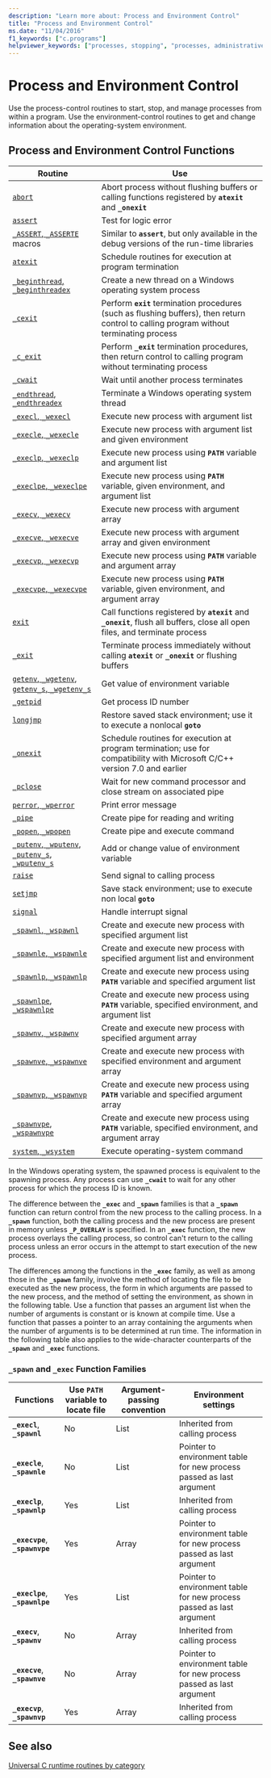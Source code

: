 ```yaml
---
description: "Learn more about: Process and Environment Control"
title: "Process and Environment Control"
ms.date: "11/04/2016"
f1_keywords: ["c.programs"]
helpviewer_keywords: ["processes, stopping", "processes, administrative tasks", "parent process", "processes, starting", "environment control routines", "process control routines"]
---
```

# Process and Environment Control

Use the process-control routines to start, stop, and manage processes from within a program. Use the environment-control routines to get and change information about the operating-system environment.

## Process and Environment Control Functions

|Routine|Use|
|-------------|---------|
|[`abort`](../c-runtime-library/reference/abort.md)|Abort process without flushing buffers or calling functions registered by **`atexit`** and **`_onexit`**|
|[`assert`](../c-runtime-library/reference/assert-macro-assert-wassert.md)|Test for logic error|
|[`_ASSERT`, `_ASSERTE`](../c-runtime-library/reference/assert-asserte-assert-expr-macros.md) macros|Similar to **`assert`**, but only available in the debug versions of the run-time libraries|
|[`atexit`](../c-runtime-library/reference/atexit.md)|Schedule routines for execution at program termination|
|[`_beginthread`, `_beginthreadex`](../c-runtime-library/reference/beginthread-beginthreadex.md)|Create a new thread on a Windows operating system process|
|[`_cexit`](../c-runtime-library/reference/cexit-c-exit.md)|Perform **`exit`** termination procedures (such as flushing buffers), then return control to calling program without terminating process|
|[`_c_exit`](../c-runtime-library/reference/cexit-c-exit.md)|Perform **`_exit`** termination procedures, then return control to calling program without terminating process|
|[`_cwait`](../c-runtime-library/reference/cwait.md)|Wait until another process terminates|
|[`_endthread`, `_endthreadex`](../c-runtime-library/reference/endthread-endthreadex.md)|Terminate a Windows operating system thread|
|[`_execl`, `_wexecl`](../c-runtime-library/reference/execl-wexecl.md)|Execute new process with argument list|
|[`_execle`, `_wexecle`](../c-runtime-library/reference/execle-wexecle.md)|Execute new process with argument list and given environment|
|[`_execlp`, `_wexeclp`](../c-runtime-library/reference/execlp-wexeclp.md)|Execute new process using **`PATH`** variable and argument list|
|[`_execlpe`, `_wexeclpe`](../c-runtime-library/reference/execlpe-wexeclpe.md)|Execute new process using **`PATH`** variable, given environment, and argument list|
|[`_execv`, `_wexecv`](../c-runtime-library/reference/execv-wexecv.md)|Execute new process with argument array|
|[`_execve`, `_wexecve`](../c-runtime-library/reference/execve-wexecve.md)|Execute new process with argument array and given environment|
|[`_execvp`, `_wexecvp`](../c-runtime-library/reference/execvp-wexecvp.md)|Execute new process using **`PATH`** variable and argument array|
|[`_execvpe`, `_wexecvpe`](../c-runtime-library/reference/execvpe-wexecvpe.md)|Execute new process using **`PATH`** variable, given environment, and argument array|
|[`exit`](../c-runtime-library/reference/exit-exit-exit.md)|Call functions registered by **`atexit`** and **`_onexit`**, flush all buffers, close all open files, and terminate process|
|[`_exit`](../c-runtime-library/reference/exit-exit-exit.md)|Terminate process immediately without calling **`atexit`** or **`_onexit`** or flushing buffers|
|[`getenv`, `_wgetenv`](../c-runtime-library/reference/getenv-wgetenv.md), [`getenv_s`, `_wgetenv_s`](../c-runtime-library/reference/getenv-s-wgetenv-s.md)|Get value of environment variable|
|[`_getpid`](../c-runtime-library/reference/getpid.md)|Get process ID number|
|[`longjmp`](../c-runtime-library/reference/longjmp.md)|Restore saved stack environment; use it to execute a nonlocal **`goto`**|
|[`_onexit`](../c-runtime-library/reference/onexit-onexit-m.md)|Schedule routines for execution at program termination; use for compatibility with Microsoft C/C++ version 7.0 and earlier|
|[`_pclose`](../c-runtime-library/reference/pclose.md)|Wait for new command processor and close stream on associated pipe|
|[`perror`, `_wperror`](../c-runtime-library/reference/perror-wperror.md)|Print error message|
|[`_pipe`](../c-runtime-library/reference/pipe.md)|Create pipe for reading and writing|
|[`_popen`, `_wpopen`](../c-runtime-library/reference/popen-wpopen.md)|Create pipe and execute command|
|[`_putenv`, `_wputenv`](../c-runtime-library/reference/putenv-wputenv.md), [`_putenv_s`, `_wputenv_s`](../c-runtime-library/reference/putenv-s-wputenv-s.md)|Add or change value of environment variable|
|[`raise`](../c-runtime-library/reference/raise.md)|Send signal to calling process|
|[`setjmp`](../c-runtime-library/reference/setjmp.md)|Save stack environment; use to execute non local **`goto`**|
|[`signal`](../c-runtime-library/reference/signal.md)|Handle interrupt signal|
|[`_spawnl`, `_wspawnl`](../c-runtime-library/reference/spawnl-wspawnl.md)|Create and execute new process with specified argument list|
|[`_spawnle`, `_wspawnle`](../c-runtime-library/reference/spawnle-wspawnle.md)|Create and execute new process with specified argument list and environment|
|[`_spawnlp`, `_wspawnlp`](../c-runtime-library/reference/spawnlp-wspawnlp.md)|Create and execute new process using **`PATH`** variable and specified argument list|
|[`_spawnlpe`, `_wspawnlpe`](../c-runtime-library/reference/spawnlpe-wspawnlpe.md)|Create and execute new process using **`PATH`** variable, specified environment, and argument list|
|[`_spawnv`, `_wspawnv`](../c-runtime-library/reference/spawnv-wspawnv.md)|Create and execute new process with specified argument array|
|[`_spawnve`, `_wspawnve`](../c-runtime-library/reference/spawnve-wspawnve.md)|Create and execute new process with specified environment and argument array|
|[`_spawnvp`, `_wspawnvp`](../c-runtime-library/reference/spawnvp-wspawnvp.md)|Create and execute new process using **`PATH`** variable and specified argument array|
|[`_spawnvpe`, `_wspawnvpe`](../c-runtime-library/reference/spawnvpe-wspawnvpe.md)|Create and execute new process using **`PATH`** variable, specified environment, and argument array|
|[`system`, `_wsystem`](../c-runtime-library/reference/system-wsystem.md)|Execute operating-system command|

In the Windows operating system, the spawned process is equivalent to the spawning process. Any process can use **`_cwait`** to wait for any other process for which the process ID is known.

The difference between the **`_exec`** and **`_spawn`** families is that a **`_spawn`** function can return control from the new process to the calling process. In a **`_spawn`** function, both the calling process and the new process are present in memory unless **`_P_OVERLAY`** is specified. In an **`_exec`** function, the new process overlays the calling process, so control can't return to the calling process unless an error occurs in the attempt to start execution of the new process.

The differences among the functions in the **`_exec`** family, as well as among those in the **`_spawn`** family, involve the method of locating the file to be executed as the new process, the form in which arguments are passed to the new process, and the method of setting the environment, as shown in the following table. Use a function that passes an argument list when the number of arguments is constant or is known at compile time. Use a function that passes a pointer to an array containing the arguments when the number of arguments is to be determined at run time. The information in the following table also applies to the wide-character counterparts of the **`_spawn`** and **`_exec`** functions.

### `_spawn` and `_exec` Function Families

|Functions|Use `PATH` variable to locate file|Argument-passing convention|Environment settings|
|---------------|--------------------------------------|----------------------------------|--------------------------|
|**`_execl`**, **`_spawnl`**|No|List|Inherited from calling process|
|**`_execle`**, **`_spawnle`**|No|List|Pointer to environment table for new process passed as last argument|
|**`_execlp`**, **`_spawnlp`**|Yes|List|Inherited from calling process|
|**`_execvpe`**, **`_spawnvpe`**|Yes|Array|Pointer to environment table for new process passed as last argument|
|**`_execlpe`**, **`_spawnlpe`**|Yes|List|Pointer to environment table for new process passed as last argument|
|**`_execv`**, **`_spawnv`**|No|Array|Inherited from calling process|
|**`_execve`**, **`_spawnve`**|No|Array|Pointer to environment table for new process passed as last argument|
|**`_execvp`**, **`_spawnvp`**|Yes|Array|Inherited from calling process|

## See also

[Universal C runtime routines by category](../c-runtime-library/run-time-routines-by-category.md)
